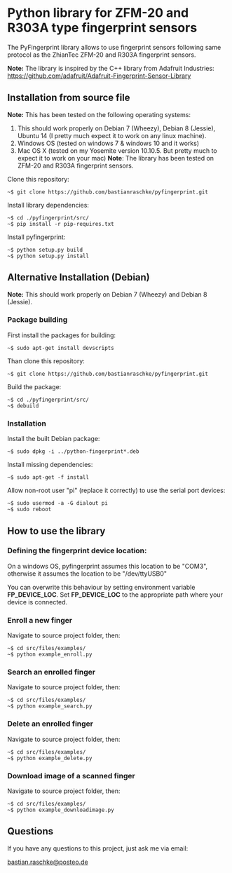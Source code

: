 # Python library for ZFM-20 and R303A type fingerprint sensors

The PyFingerprint library allows to use fingerprint sensors following same protocol as the ZhianTec ZFM-20 and R303A fingerprint sensors.

**Note:** The library is inspired by the C++ library from Adafruit Industries:  
<https://github.com/adafruit/Adafruit-Fingerprint-Sensor-Library>


## Installation from source file

**Note:**  This has been tested on the following operating systems:
   1. This should work properly on Debian 7 (Wheezy), Debian 8 (Jessie), Ubuntu 14 (I pretty much expect it to work on any linux machine). 
   2. Windows OS (tested on windows 7 & windows 10 and it works)
   3. Mac OS X (tested on my Yosemite version 10.10.5. But pretty much to expect it to work on your mac)
**Note**: The library has been tested on ZFM-20 and R303A fingerprint sensors.

Clone this repository:

    ~$ git clone https://github.com/bastianraschke/pyfingerprint.git

Install library dependencies:

    ~$ cd ./pyfingerprint/src/
    ~$ pip install -r pip-requires.txt
    
Install pyfingerprint:

    ~$ python setup.py build
    ~$ python setup.py install    
    

## Alternative Installation (Debian)

**Note:** This should work properly on Debian 7 (Wheezy) and Debian 8 (Jessie).

### Package building

First install the packages for building:

    ~$ sudo apt-get install devscripts

Than clone this repository:

    ~$ git clone https://github.com/bastianraschke/pyfingerprint.git

Build the package:

    ~$ cd ./pyfingerprint/src/
    ~$ debuild

### Installation

Install the built Debian package:

    ~$ sudo dpkg -i ../python-fingerprint*.deb

Install missing dependencies:

    ~$ sudo apt-get -f install

Allow non-root user "pi" (replace it correctly) to use the serial port devices:

    ~$ sudo usermod -a -G dialout pi
    ~$ sudo reboot


## How to use the library

### Defining the fingerprint device location:

On a windows OS, pyfingerprint assumes this location to be "COM3", otherwise it assumes the location to be "/dev/ttyUSB0"

You can overwrite this behaviour by setting environment variable **FP_DEVICE_LOC**. Set **FP_DEVICE_LOC** to the
appropriate path where your device is connected. 

### Enroll a new finger

Navigate to source project folder, then:

    ~$ cd src/files/examples/
    ~$ python example_enroll.py

### Search an enrolled finger

Navigate to source project folder, then:

    ~$ cd src/files/examples/
    ~$ python example_search.py

### Delete an enrolled finger

Navigate to source project folder, then:

    ~$ cd src/files/examples/
    ~$ python example_delete.py

### Download image of a scanned finger

Navigate to source project folder, then:

    ~$ cd src/files/examples/
    ~$ python example_downloadimage.py

## Questions

If you have any questions to this project, just ask me via email:

<bastian.raschke@posteo.de>

